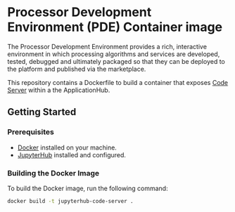 # Processor Development Environment (PDE) Container image

The Processor Development Environment provides a rich, interactive environment in which processing algorithms and services are developed, tested, debugged and ultimately packaged so that they can be deployed to the platform and published via the marketplace.

This repository contains a Dockerfile to build a container that exposes [Code Server](https://github.com/cdr/code-server) within a the ApplicationHub.

## Getting Started

### Prerequisites

- [Docker](https://www.docker.com/) installed on your machine.
- [JupyterHub](https://jupyterhub.readthedocs.io/) installed and configured.

### Building the Docker Image

To build the Docker image, run the following command:

```bash
docker build -t jupyterhub-code-server .
```
